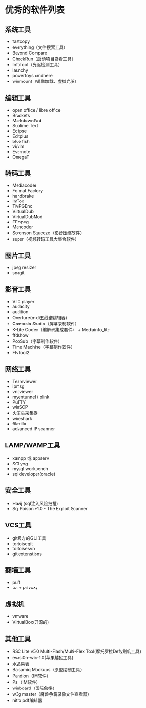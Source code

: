 # 优秀的软件列表 #

## 系统工具 ##
- fastcopy
- everything（文件搜索工具）
- Beyond Compare
- CheckRun（启动项目查看工具）
- InfoTool（光驱检测工具）
- launchy
- powertoys cmdhere
- winmount（镜像加载、虚拟光驱）

## 编辑工具 ##
- open office / libre office
- Brackets
- MarkdownPad
- Sublime Text
- Eclipse
- Editplus
- blue fish
- vi/vim
- Evernote
- OmegaT

## 转码工具 ##
- Mediacoder
- Format Factory
- handbrake
- ImToo
- TMPGEnc
- VirtualDub
- VirtualDubMod
- FFmpeg
- Mencoder
- Sorenson Squeeze（影音压缩软件）
- super（视频转码工具大集合软件）

## 图片工具 ##
- jpeg resizer
- snagit

## 影音工具 ##
- VLC player
- audacity 
- audition
- Overture(midi五线谱编辑器)
- Camtasia Studio（屏幕录制软件）
- K-Lite Codec（编解码集成套件） + Mediainfo_lite
- ffdshow
- PopSub（字幕制作软件）
- Time Machine（字幕制作软件）
- FlvTool2


## 网络工具 ##
- Teamviewer
- ipmsg
- vncviewer
- myentunnel / plink
- PuTTY
- winSCP
- 火车头采集器
- wireshark
- filezilla
- advanced IP scanner

## LAMP/WAMP工具 ##
- xampp 或 appserv
- SQLyog
- mysql workbench
- sql developer(oracle)

## 安全工具 ##
- Havij (sql注入风险扫描)
- Sql Poison v1.0 - The Exploit Scanner


## VCS工具 ##
- git官方的GUI工具
- tortoisegit
- tortoisesvn
- git extenstions

## 翻墙工具 ##
- puff
- tor + privoxy

## 虚拟机 ##
- vmware
- VirtualBox(开源的)

## 其他工具 ##
- RSC Lite v5.0 Multi-Flash/Multi-Flex Tool(摩托罗拉Defy刷机工具)
- evasi0n-win-1.0(苹果越狱工具)
- 水晶易表
- Balsamiq Mockups（原型绘制工具）
- Pandion（IM软件）
- Psi（IM软件）
- winboard（国际象棋）
- w3g master（魔兽争霸录像文件查看器）
- nitro pdf编辑器

